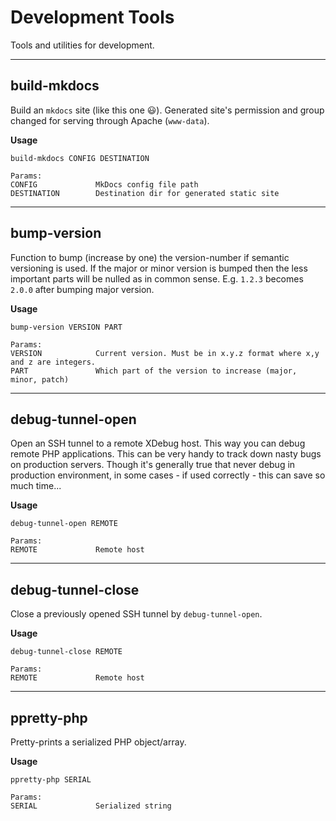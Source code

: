 # Development Tools

Tools and utilities for development.

---

## build-mkdocs

Build an `mkdocs` site (like this one :smiley:).
Generated site's permission and group changed for serving through Apache (`www-data`).

**Usage**

```
build-mkdocs CONFIG DESTINATION

Params:
CONFIG             MkDocs config file path
DESTINATION        Destination dir for generated static site
```

---

## bump-version

Function to bump (increase by one) the version-number if semantic versioning is used.
If the major or minor version is bumped then the less important parts will be nulled as in common sense.
E.g. `1.2.3` becomes `2.0.0` after bumping major version.

**Usage**

```
bump-version VERSION PART

Params:
VERSION            Current version. Must be in x.y.z format where x,y and z are integers.
PART               Which part of the version to increase (major, minor, patch)
```

---

## debug-tunnel-open

Open an SSH tunnel to a remote XDebug host. This way you can debug remote PHP applications.
This can be very handy to track down nasty bugs on production servers.
Though it's generally true that never debug in production environment, in some cases - if used correctly - this can save so much time...

**Usage**

```
debug-tunnel-open REMOTE

Params:
REMOTE             Remote host
```

---

## debug-tunnel-close

Close a previously opened SSH tunnel by `debug-tunnel-open`.

**Usage**

```
debug-tunnel-close REMOTE

Params:
REMOTE             Remote host
```

---

## ppretty-php

Pretty-prints a serialized PHP object/array.

**Usage**

```
ppretty-php SERIAL

Params:
SERIAL             Serialized string
```
